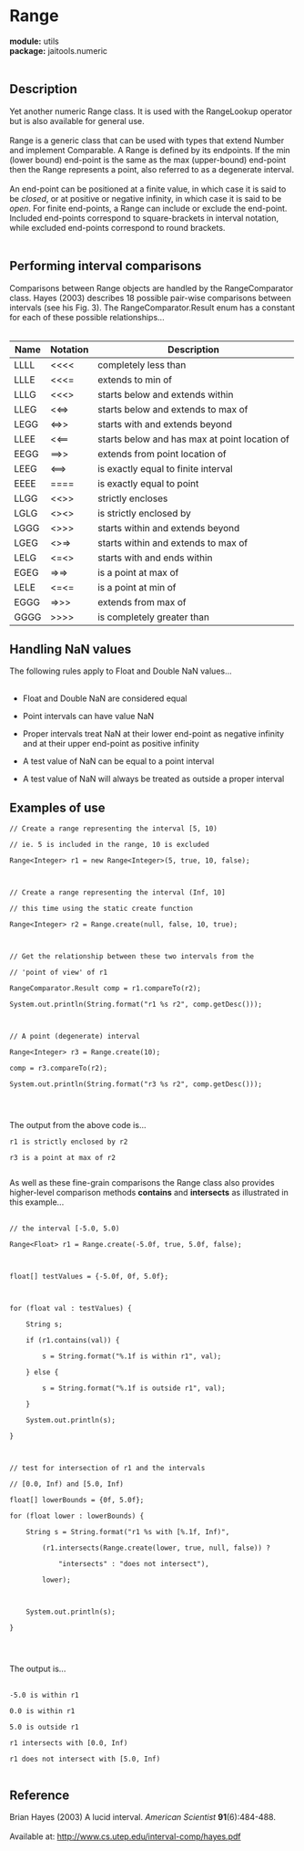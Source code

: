 # Range #

**module:** utils<br>
<b>package:</b> jaitools.numeric<br>
<br>
<h2>Description</h2>

Yet another numeric Range class. It is used with the RangeLookup operator but is also available for general use.<br>
<br>
Range is a generic class that can be used with types that extend Number and implement Comparable. A Range is defined by its endpoints. If the min (lower bound) end-point is the same as the max (upper-bound) end-point then the Range represents a point, also referred to as a degenerate interval.<br>
<br>
An end-point can be positioned at a finite value, in which case it is said to be <i>closed</i>, or at positive or negative infinity, in which case it is said to be <i>open</i>. For finite end-points, a Range can include or exclude the end-point. Included end-points correspond to square-brackets in interval notation, while excluded end-points correspond to round brackets.<br>
<br>
<h2>Performing interval comparisons</h2>

Comparisons between Range objects are handled by the RangeComparator class. Hayes (2003) describes 18 possible pair-wise comparisons between intervals (see his Fig. 3). The RangeComparator.Result enum has a constant for each of these possible relationships...<br>
<br>
<table><thead><th><b>Name</b></th><th><b>Notation</b></th><th><b>Description</b></th></thead><tbody>
<tr><td>LLLL       </td><td><<<<           </td><td>completely less than</td></tr>
<tr><td>LLLE       </td><td><<<=           </td><td>extends to min of </td></tr>
<tr><td>LLLG       </td><td><<<>           </td><td>starts below and extends within</td></tr>
<tr><td>LLEG       </td><td><<=>           </td><td>starts below and extends to max of</td></tr>
<tr><td>LEGG       </td><td><=>>           </td><td>starts with and extends beyond</td></tr>
<tr><td>LLEE       </td><td><<==           </td><td>starts below and has max at point location of</td></tr>
<tr><td>EEGG       </td><td>==>>           </td><td>extends from point location of</td></tr>
<tr><td>LEEG       </td><td><==>           </td><td>is exactly equal to finite interval</td></tr>
<tr><td>EEEE       </td><td>====           </td><td>is exactly equal to point</td></tr>
<tr><td>LLGG       </td><td><<>>           </td><td>strictly encloses </td></tr>
<tr><td>LGLG       </td><td><><>           </td><td>is strictly enclosed by</td></tr>
<tr><td>LGGG       </td><td><>>>           </td><td>starts within and extends beyond</td></tr>
<tr><td>LGEG       </td><td><>=>           </td><td>starts within and extends to max of</td></tr>
<tr><td>LELG       </td><td><=<>           </td><td>starts with and ends within</td></tr>
<tr><td>EGEG       </td><td>=>=>           </td><td>is a point at max of</td></tr>
<tr><td>LELE       </td><td><=<=           </td><td>is a point at min of</td></tr>
<tr><td>EGGG       </td><td>=>>>           </td><td>extends from max of</td></tr>
<tr><td>GGGG       </td><td>>>>>           </td><td>is completely greater than</td></tr></tbody></table>

<h2>Handling NaN values</h2>

The following rules apply to Float and Double NaN values...<br>
<br>
<ul><li>Float and Double NaN are considered equal</li></ul>

<ul><li>Point intervals can have value NaN</li></ul>

<ul><li>Proper intervals treat NaN at their lower end-point as negative infinity and at their upper end-point as positive infinity</li></ul>

<ul><li>A test value of NaN can be equal to a point interval</li></ul>

<ul><li>A test value of NaN will always be treated as outside a proper interval</li></ul>

<h2>Examples of use</h2>
<pre><code>// Create a range representing the interval [5, 10)<br>
// ie. 5 is included in the range, 10 is excluded<br>
Range&lt;Integer&gt; r1 = new Range&lt;Integer&gt;(5, true, 10, false);<br>
<br>
// Create a range representing the interval (Inf, 10]<br>
// this time using the static create function<br>
Range&lt;Integer&gt; r2 = Range.create(null, false, 10, true);<br>
<br>
// Get the relationship between these two intervals from the<br>
// 'point of view' of r1<br>
RangeComparator.Result comp = r1.compareTo(r2);<br>
System.out.println(String.format("r1 %s r2", comp.getDesc()));<br>
<br>
// A point (degenerate) interval<br>
Range&lt;Integer&gt; r3 = Range.create(10);<br>
comp = r3.compareTo(r2);<br>
System.out.println(String.format("r3 %s r2", comp.getDesc()));<br>
<br>
</code></pre>

The output from the above code is...<br>
<pre><code>r1 is strictly enclosed by r2<br>
r3 is a point at max of r2<br>
</code></pre>

As well as these fine-grain comparisons the Range class also provides higher-level comparison methods <b>contains</b> and <b>intersects</b> as illustrated in this example...<br>
<br>
<pre><code>// the interval [-5.0, 5.0)<br>
Range&lt;Float&gt; r1 = Range.create(-5.0f, true, 5.0f, false);<br>
<br>
float[] testValues = {-5.0f, 0f, 5.0f};<br>
<br>
for (float val : testValues) {<br>
    String s;<br>
    if (r1.contains(val)) {<br>
        s = String.format("%.1f is within r1", val);<br>
    } else {<br>
        s = String.format("%.1f is outside r1", val);<br>
    }<br>
    System.out.println(s);<br>
}<br>
<br>
// test for intersection of r1 and the intervals <br>
// [0.0, Inf) and [5.0, Inf)<br>
float[] lowerBounds = {0f, 5.0f};<br>
for (float lower : lowerBounds) {<br>
    String s = String.format("r1 %s with [%.1f, Inf)",<br>
        (r1.intersects(Range.create(lower, true, null, false)) ? <br>
            "intersects" : "does not intersect"),<br>
        lower);<br>
<br>
    System.out.println(s);<br>
}<br>
<br>
</code></pre>

The output is...<br>
<br>
<pre><code>-5.0 is within r1<br>
0.0 is within r1<br>
5.0 is outside r1<br>
r1 intersects with [0.0, Inf)<br>
r1 does not intersect with [5.0, Inf)<br>
</code></pre>

<h2>Reference</h2>
Brian Hayes (2003) A lucid interval. <i>American Scientist</i> <b>91</b>(6):484-488.<br>
<br>
Available at: <a href='http://www.cs.utep.edu/interval-comp/hayes.pdf'>http://www.cs.utep.edu/interval-comp/hayes.pdf</a>